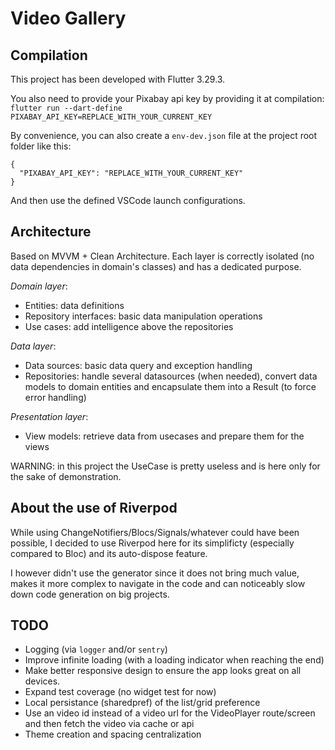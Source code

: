 # Video Gallery

## Compilation

This project has been developed with Flutter 3.29.3.

You also need to provide your Pixabay api key by providing it at compilation:
`flutter run --dart-define PIXABAY_API_KEY=REPLACE_WITH_YOUR_CURRENT_KEY`

By convenience, you can also create a `env-dev.json` file at the project root folder like this:
```
{
  "PIXABAY_API_KEY": "REPLACE_WITH_YOUR_CURRENT_KEY"
}
```
And then use the defined VSCode launch configurations.

## Architecture

Based on MVVM + Clean Architecture. Each layer is correctly isolated (no data dependencies in domain's classes) and has a dedicated purpose.

*Domain layer*:
- Entities: data definitions
- Repository interfaces: basic data manipulation operations
- Use cases: add intelligence above the repositories

*Data layer*:
- Data sources: basic data query and exception handling
- Repositories: handle several datasources (when needed), convert data models to domain entities and encapsulate them into a Result (to force error handling)

*Presentation layer*:
- View models: retrieve data from usecases and prepare them for the views

WARNING: in this project the UseCase is pretty useless and is here only for the sake of demonstration.

## About the use of Riverpod

While using ChangeNotifiers/Blocs/Signals/whatever could have been possible, I decided to use Riverpod here for its simplificty (especially compared to Bloc) and its auto-dispose feature.

I however didn't use the generator since it does not bring much value, makes it more complex to navigate in the code and can noticeably slow down code generation on big projects.

## TODO
- Logging (via `logger` and/or `sentry`)
- Improve infinite loading (with a loading indicator when reaching the end)
- Make better responsive design to ensure the app looks great on all devices.
- Expand test coverage (no widget test for now)
- Local persistance (sharedpref) of the list/grid preference
- Use an video id instead of a video url for the VideoPlayer route/screen and then fetch the video via cache or api
- Theme creation and spacing centralization
